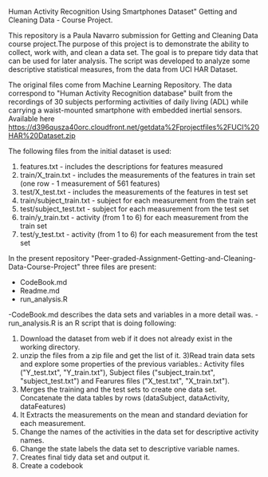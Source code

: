 Human Activity Recognition Using Smartphones Dataset" Getting and Cleaning Data - Course Project.

This repository is a Paula Navarro submission for Getting and Cleaning Data course project.The purpose of this project is to demonstrate the ability to collect, work with, and clean a data set. The goal is to prepare tidy data that can be used for later analysis. The script was developed to analyze some descriptive statistical measures, from the data from UCI HAR Dataset. 

The original files come from Machine Learning Repository. The data correspond to "Human Activity Recognition database" built from the recordings of 30 subjects performing activities of daily living (ADL) while carrying a waist-mounted smartphone with embedded inertial sensors. Available here https://d396qusza40orc.cloudfront.net/getdata%2Fprojectfiles%2FUCI%20HAR%20Dataset.zip

The following files from the initial dataset is used:

1. features.txt - includes the descriptions for features measured
2. train/X_train.txt - includes the measurements of the features in train set (one row - 1 measurement of 561 features)
3. test/X_test.txt - includes the measurements of the features in test set
4. train/subject_train.txt - subject for each measurement from the train set
5. test/subject_test.txt - subject for each measurement from the test set
6. train/y_train.txt - activity (from 1 to 6) for each measurement from the train set
7. test/y_test.txt - activity (from 1 to 6) for each measurement from the test set

In the present repository "Peer-graded-Assignment-Getting-and-Cleaning-Data-Course-Project" three files are present:

- CodeBook.md
- Readme.md
- run_analysis.R

-CodeBook.md describes the data sets and variables in a more detail was.
-run_analysis.R is an R script that is doing following:
1) Download the dataset from web if it does not already exist in the working directory.
2) unzip the files from a zip file and get the list of it.
3)Read train data sets and explore some properties of the previous variables.: Activity files ("Y_test.txt", "Y_train.txt"), Subject files ("subject_train.txt", "subject_test.txt") and Fearures files ("X_test.txt", "X_train.txt").
4) Merges the training and the test sets to create one data set. Concatenate the data tables by rows (dataSubject, dataActivity, dataFeatures)
5) It Extracts the measurements on the mean and standard deviation for each measurement.
6) Change the names of the activities in the data set for descriptive activity names.
7) Change the state labels the data set to descriptive variable names.
8) Creates final tidy data set and output it.
9) Create a codebook
